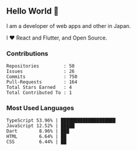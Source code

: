 ## Hello World 👋

I am a developer of web apps and other in Japan.

I ❤️ React and Flutter, and Open Source.

### Contributions

<!-- contributions start -->

    Repositories         : 50
    Issues               : 26
    Commits              : 750
    Pull-Requests        : 164
    Total Stars Earned   : 4
    Total Contributed To : 1

<!-- contributions end -->

### Most Used Languages

<!-- most-used-languages start -->

    TypeScript 53.96% | ████████████████████
    JavaScript 12.52% | █████
    Dart        8.96% | ███
    HTML        6.64% | ██
    CSS         6.44% | ██

<!-- most-used-languages end -->
